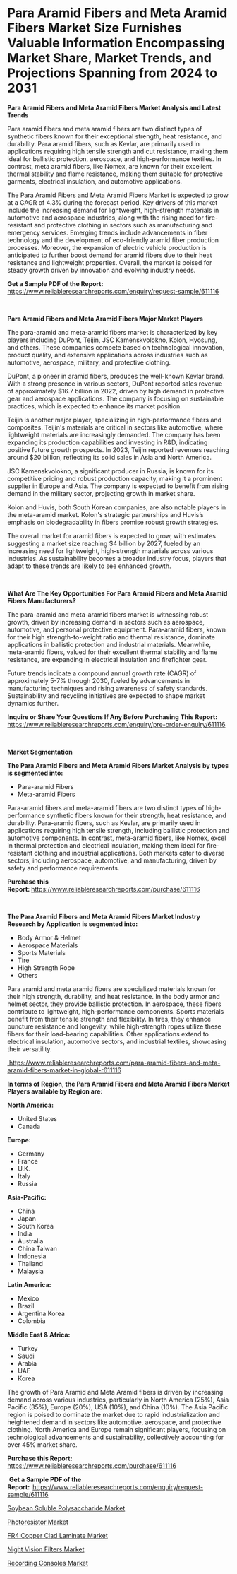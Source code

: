 <p><h1>Para Aramid Fibers and Meta Aramid Fibers Market Size Furnishes Valuable Information Encompassing Market Share, Market Trends, and Projections Spanning from 2024 to 2031</h1></p><p><strong>Para Aramid Fibers and Meta Aramid Fibers Market Analysis and Latest Trends</strong></p>
<p><p>Para aramid fibers and meta aramid fibers are two distinct types of synthetic fibers known for their exceptional strength, heat resistance, and durability. Para aramid fibers, such as Kevlar, are primarily used in applications requiring high tensile strength and cut resistance, making them ideal for ballistic protection, aerospace, and high-performance textiles. In contrast, meta aramid fibers, like Nomex, are known for their excellent thermal stability and flame resistance, making them suitable for protective garments, electrical insulation, and automotive applications.</p><p>The Para Aramid Fibers and Meta Aramid Fibers Market is expected to grow at a CAGR of 4.3% during the forecast period. Key drivers of this market include the increasing demand for lightweight, high-strength materials in automotive and aerospace industries, along with the rising need for fire-resistant and protective clothing in sectors such as manufacturing and emergency services. Emerging trends include advancements in fiber technology and the development of eco-friendly aramid fiber production processes. Moreover, the expansion of electric vehicle production is anticipated to further boost demand for aramid fibers due to their heat resistance and lightweight properties. Overall, the market is poised for steady growth driven by innovation and evolving industry needs.</p></p>
<p><strong>Get a Sample PDF of the Report:&nbsp;</strong> <a href="https://www.reliableresearchreports.com/enquiry/request-sample/611116?utm_campaign=10&utm_medium=2&utm_source=Github&utm_content=ia&utm_term=29092024&utm_id=para-aramid-fibers-and-meta-aramid-fibers">https://www.reliableresearchreports.com/enquiry/request-sample/611116</a></p>
<p>&nbsp;</p>
<p><strong>Para Aramid Fibers and Meta Aramid Fibers Major Market Players</strong></p>
<p><p>The para-aramid and meta-aramid fibers market is characterized by key players including DuPont, Teijin, JSC Kamenskvolokno, Kolon, Hyosung, and others. These companies compete based on technological innovation, product quality, and extensive applications across industries such as automotive, aerospace, military, and protective clothing.</p><p>DuPont, a pioneer in aramid fibers, produces the well-known Kevlar brand. With a strong presence in various sectors, DuPont reported sales revenue of approximately $16.7 billion in 2022, driven by high demand in protective gear and aerospace applications. The company is focusing on sustainable practices, which is expected to enhance its market position.</p><p>Teijin is another major player, specializing in high-performance fibers and composites. Teijin's materials are critical in sectors like automotive, where lightweight materials are increasingly demanded. The company has been expanding its production capabilities and investing in R&D, indicating positive future growth prospects. In 2023, Teijin reported revenues reaching around $20 billion, reflecting its solid sales in Asia and North America.</p><p>JSC Kamenskvolokno, a significant producer in Russia, is known for its competitive pricing and robust production capacity, making it a prominent supplier in Europe and Asia. The company is expected to benefit from rising demand in the military sector, projecting growth in market share.</p><p>Kolon and Huvis, both South Korean companies, are also notable players in the meta-aramid market. Kolon's strategic partnerships and Huvis’s emphasis on biodegradability in fibers promise robust growth strategies.</p><p>The overall market for aramid fibers is expected to grow, with estimates suggesting a market size reaching $4 billion by 2027, fueled by an increasing need for lightweight, high-strength materials across various industries. As sustainability becomes a broader industry focus, players that adapt to these trends are likely to see enhanced growth.</p></p>
<p>&nbsp;</p>
<p><strong>What Are The Key Opportunities For Para Aramid Fibers and Meta Aramid Fibers Manufacturers?</strong></p>
<p><p>The para-aramid and meta-aramid fibers market is witnessing robust growth, driven by increasing demand in sectors such as aerospace, automotive, and personal protective equipment. Para-aramid fibers, known for their high strength-to-weight ratio and thermal resistance, dominate applications in ballistic protection and industrial materials. Meanwhile, meta-aramid fibers, valued for their excellent thermal stability and flame resistance, are expanding in electrical insulation and firefighter gear.</p><p>Future trends indicate a compound annual growth rate (CAGR) of approximately 5-7% through 2030, fueled by advancements in manufacturing techniques and rising awareness of safety standards. Sustainability and recycling initiatives are expected to shape market dynamics further.</p></p>
<p><strong>Inquire or Share Your Questions If Any Before Purchasing This Report:</strong> <a href="https://www.reliableresearchreports.com/enquiry/pre-order-enquiry/611116?utm_campaign=10&utm_medium=2&utm_source=Github&utm_content=ia&utm_term=29092024&utm_id=para-aramid-fibers-and-meta-aramid-fibers">https://www.reliableresearchreports.com/enquiry/pre-order-enquiry/611116</a></p>
<p>&nbsp;</p>
<p><strong>Market Segmentation</strong></p>
<p><strong>The Para Aramid Fibers and Meta Aramid Fibers Market Analysis by types is segmented into:</strong></p>
<p><ul><li>Para-aramid Fibers</li><li>Meta-aramid Fibers</li></ul></p>
<p><p>Para-aramid fibers and meta-aramid fibers are two distinct types of high-performance synthetic fibers known for their strength, heat resistance, and durability. Para-aramid fibers, such as Kevlar, are primarily used in applications requiring high tensile strength, including ballistic protection and automotive components. In contrast, meta-aramid fibers, like Nomex, excel in thermal protection and electrical insulation, making them ideal for fire-resistant clothing and industrial applications. Both markets cater to diverse sectors, including aerospace, automotive, and manufacturing, driven by safety and performance requirements.</p></p>
<p><strong>Purchase this Report:&nbsp;</strong><a href="https://www.reliableresearchreports.com/purchase/611116?utm_campaign=10&utm_medium=2&utm_source=Github&utm_content=ia&utm_term=29092024&utm_id=para-aramid-fibers-and-meta-aramid-fibers">https://www.reliableresearchreports.com/purchase/611116</a></p>
<p>&nbsp;</p>
<p><strong>The Para Aramid Fibers and Meta Aramid Fibers Market Industry Research by Application is segmented into:</strong></p>
<p><ul><li>Body Armor & Helmet</li><li>Aerospace Materials</li><li>Sports Materials</li><li>Tire</li><li>High Strength Rope</li><li>Others</li></ul></p>
<p><p>Para aramid and meta aramid fibers are specialized materials known for their high strength, durability, and heat resistance. In the body armor and helmet sector, they provide ballistic protection. In aerospace, these fibers contribute to lightweight, high-performance components. Sports materials benefit from their tensile strength and flexibility. In tires, they enhance puncture resistance and longevity, while high-strength ropes utilize these fibers for their load-bearing capabilities. Other applications extend to electrical insulation, automotive sectors, and industrial textiles, showcasing their versatility.</p></p>
<p><a href="https://www.reliableresearchreports.com/para-aramid-fibers-and-meta-aramid-fibers-market-in-global-r611116?utm_campaign=10&utm_medium=2&utm_source=Github&utm_content=ia&utm_term=29092024&utm_id=para-aramid-fibers-and-meta-aramid-fibers">&nbsp;https://www.reliableresearchreports.com/para-aramid-fibers-and-meta-aramid-fibers-market-in-global-r611116</a></p>
<p><strong>In terms of Region, the Para Aramid Fibers and Meta Aramid Fibers Market Players available by Region are:</strong></p>
<p>
    <p> <strong> North America: </strong>
        <ul>
            <li>United States</li>
            <li>Canada</li>
        </ul>
        </p> 
    <p> <strong> Europe: </strong>
        <ul>
            <li>Germany</li>
            <li>France</li>
            <li>U.K.</li>
            <li>Italy</li>
            <li>Russia</li>
        </ul>
        </p> 
    <p> <strong> Asia-Pacific: </strong>
        <ul>
            <li>China</li>
            <li>Japan</li>
            <li>South Korea</li>
            <li>India</li>
            <li>Australia</li>
            <li>China Taiwan</li>
            <li>Indonesia</li>
            <li>Thailand</li>
            <li>Malaysia</li>
        </ul>
        </p> 
    <p> <strong> Latin America: </strong>
        <ul>
            <li>Mexico</li>
            <li>Brazil</li>
            <li>Argentina Korea</li>
            <li>Colombia</li>
        </ul>
        </p> 
    <p> <strong> Middle East & Africa: </strong>
        <ul>
            <li>Turkey</li>
            <li>Saudi</li>
            <li>Arabia</li>
            <li>UAE</li>
            <li>Korea</li>
        </ul>
    </p>
    </p>
<p><p>The growth of Para Aramid and Meta Aramid fibers is driven by increasing demand across various industries, particularly in North America (25%), Asia Pacific (35%), Europe (20%), USA (10%), and China (10%). The Asia Pacific region is poised to dominate the market due to rapid industrialization and heightened demand in sectors like automotive, aerospace, and protective clothing. North America and Europe remain significant players, focusing on technological advancements and sustainability, collectively accounting for over 45% market share.</p></p>
<p><strong>Purchase this Report: </strong><a href="https://www.reliableresearchreports.com/purchase/611116?utm_campaign=10&utm_medium=2&utm_source=Github&utm_content=ia&utm_term=29092024&utm_id=para-aramid-fibers-and-meta-aramid-fibers">https://www.reliableresearchreports.com/purchase/611116</a></p>
<p>&nbsp;<strong>Get a Sample PDF of the Report:&nbsp;&nbsp;</strong><a href="https://www.reliableresearchreports.com/enquiry/request-sample/611116?utm_campaign=10&utm_medium=2&utm_source=Github&utm_content=ia&utm_term=29092024&utm_id=para-aramid-fibers-and-meta-aramid-fibers">https://www.reliableresearchreports.com/enquiry/request-sample/611116</a></p>
<p><strong></strong></p>
<p><p><a href="https://github.com/JubayerMia832/Market-Research-Report-List-1/blob/main/soybean-soluble-polysaccharide-market.md?utm_campaign=10&utm_medium=2&utm_source=Github&utm_content=ia&utm_term=29092024&utm_id=para-aramid-fibers-and-meta-aramid-fibers">Soybean Soluble Polysaccharide Market</a></p><p><a href="https://issuu.com/reportprime-2/docs/photoresistor-market-size-2030.pptx_8027b0c392571d?utm_campaign=10&utm_medium=2&utm_source=Github&utm_content=ia&utm_term=29092024&utm_id=para-aramid-fibers-and-meta-aramid-fibers">Photoresistor Market</a></p><p><a href="https://issuu.com/reportprime-2/docs/fr4-copper-clad-laminate-market-siz_e3e0ff7de36930?utm_campaign=10&utm_medium=2&utm_source=Github&utm_content=ia&utm_term=29092024&utm_id=para-aramid-fibers-and-meta-aramid-fibers">FR4 Copper Clad Laminate Market</a></p><p><a href="https://www.linkedin.com/pulse/strategic-market-insights-global-night-vision-filters-2024-5j93f?utm_campaign=10&utm_medium=2&utm_source=Github&utm_content=ia&utm_term=29092024&utm_id=para-aramid-fibers-and-meta-aramid-fibers">Night Vision Filters Market</a></p><p><a href="https://www.linkedin.com/pulse/future-innovation-global-recording-consoles-market-growth-dfhnf?utm_campaign=10&utm_medium=2&utm_source=Github&utm_content=ia&utm_term=29092024&utm_id=para-aramid-fibers-and-meta-aramid-fibers">Recording Consoles Market</a></p></p>